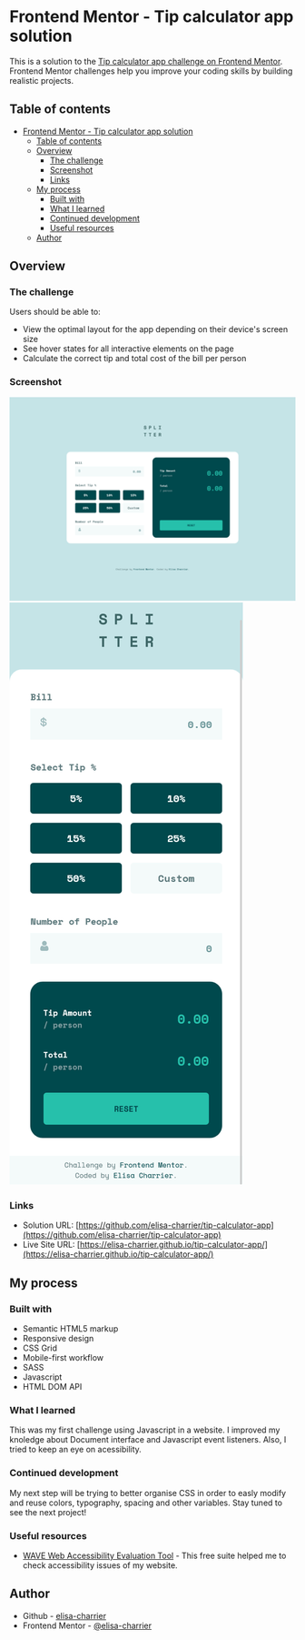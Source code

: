 # Frontend Mentor - Tip calculator app solution

This is a solution to the [Tip calculator app challenge on Frontend Mentor](https://www.frontendmentor.io/challenges/tip-calculator-app-ugJNGbJUX). Frontend Mentor challenges help you improve your coding skills by building realistic projects.

## Table of contents

- [Frontend Mentor - Tip calculator app solution](#frontend-mentor---tip-calculator-app-solution)
  - [Table of contents](#table-of-contents)
  - [Overview](#overview)
    - [The challenge](#the-challenge)
    - [Screenshot](#screenshot)
    - [Links](#links)
  - [My process](#my-process)
    - [Built with](#built-with)
    - [What I learned](#what-i-learned)
    - [Continued development](#continued-development)
    - [Useful resources](#useful-resources)
  - [Author](#author)

## Overview

### The challenge

Users should be able to:

- View the optimal layout for the app depending on their device's screen size
- See hover states for all interactive elements on the page
- Calculate the correct tip and total cost of the bill per person

### Screenshot

![](./_design/my-desktop-design.png)
![](./_design/my-mobile-design.png)

### Links

- Solution URL: [https://github.com/elisa-charrier/tip-calculator-app](https://github.com/elisa-charrier/tip-calculator-app)
- Live Site URL: [https://elisa-charrier.github.io/tip-calculator-app/](https://elisa-charrier.github.io/tip-calculator-app/)

## My process

### Built with

- Semantic HTML5 markup
- Responsive design
- CSS Grid
- Mobile-first workflow
- SASS
- Javascript 
- HTML DOM API

### What I learned

This was my first challenge using Javascript in a website. I improved my knoledge about Document interface and Javascript event listeners.
Also, I tried to keep an eye on acessibility.  

### Continued development

My next step will be trying to better organise CSS in order to easly modify and reuse colors, typography, spacing and other variables. Stay tuned to see the next project!

### Useful resources

- [WAVE Web Accessibility Evaluation Tool](https://wave.webaim.org/) - This free suite helped me to check accessibility issues of my website.

## Author

- Github - [elisa-charrier](https://github.com/elisa-charrier)
- Frontend Mentor - [@elisa-charrier](https://www.frontendmentor.io/profile/elisa-charrier)
